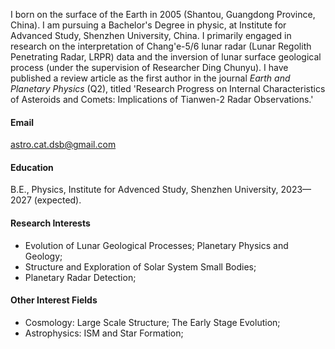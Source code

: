 I born on the surface of the Earth in 2005 (Shantou, Guangdong Province, China). I am pursuing a Bachelor's Degree in physic, at Institute for Advanced Study, Shenzhen University, China. I primarily engaged in research on the interpretation of Chang'e-5/6 lunar radar (Lunar Regolith Penetrating Radar, LRPR) data and the inversion of lunar surface geological process (under the supervision of Researcher Ding Chunyu). I have published a review article as the first author in the journal _Earth and Planetary Physics_ (Q2), titled 'Research Progress on Internal Characteristics of Asteroids and Comets: Implications of Tianwen-2 Radar Observations.'

#### Email
astro.cat.dsb@gmail.com

#### Education
B.E., Physics, Institute for Advenced Study, Shenzhen University, 2023—2027 (expected).

#### Research Interests
- Evolution of Lunar Geological Processes; Planetary Physics and Geology;
- Structure and Exploration of Solar System Small Bodies;
- Planetary Radar Detection;

#### Other Interest Fields
- Cosmology: Large Scale Structure; The Early Stage Evolution;
- Astrophysics: ISM and Star Formation;

